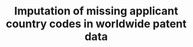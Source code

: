 ---
layout: default
citation: "\n@article{seliger_imputation_2020,\n\ttitle = {Imputation of missing applicant
  country codes in worldwide patent data},\n\turl = {https://dataverse.harvard.edu/dataset.xhtml?persistentId=doi:10.7910/DVN/XNTL0W},\n\tdoi
  = {10.7910/DVN/XNTL0W},\n\tabstract = {The file ctry\\_app\\_person.txt contains
  identifiers for patent first filings and the applicant (corresponding to appln\\_id
  and person\\_id in PATSTAT) a...},\n\tlanguage = {en},\n\turldate = {2021-08-17},\n\tauthor
  = {Seliger, Florian},\n\tmonth = oct,\n\tyear = {2020},\n\tnote = {type: dataset},\n}\n"
description: The file ctry_app_person.txt contains identifiers for patent first filings
  and the applicant (corresponding to appln_id and person_id in PATSTAT) a...
record_creation_timestamp: 08/17/2021, 11:51:42
shortname: missing_applicant_codes
title: Imputation of missing applicant country codes in worldwide patent data
url: https://dataverse.harvard.edu/dataset.xhtml?persistentId=doi:10.7910/DVN/XNTL0W
uuid: fb46d05b-2bd9-41fc-a739-91b77a2e85d6
---